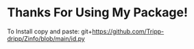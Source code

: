 # Thanks For Using My Package!
To Install copy and paste: git+https://github.com/Tripp-dripp/Zinfo/blob/main/id.py
